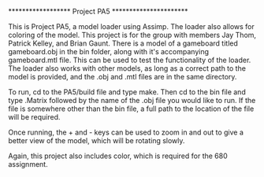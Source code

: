 ****************** Project PA5 **********************

This is Project PA5, a model loader using Assimp. The loader also allows for coloring of the model. This project is for the group with members Jay Thom, Patrick Kelley, and Brian Gaunt. There is a model of a gameboard titled gameboard.obj in the bin folder, along with it's accompanying gameboard.mtl file. This can be used to test the functionality of the loader. The loader also works with other models, as long as a correct path to the model is provided, and the .obj and .mtl files are in the same directory.

To run, cd to the PA5/build file and type make. Then cd to the bin file and type .Matrix followed by the name of the .obj file you would like to run. If the file is somewhere other than the bin file, a full path to the location of the file will be required.

Once running, the + and - keys can be used to zoom in and out to give a better view of the model, which will be rotating slowly.

Again, this project also includes color, which is required for the 680 assignment.
